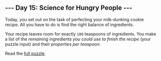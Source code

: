 ## --- Day 15: Science for Hungry People ---
Today, you set out on the task of perfecting your milk-dunking cookie recipe.  All you have to do is find the right balance of ingredients.

Your recipe leaves room for exactly <code>100</code> teaspoons of ingredients.  You make a list of the <em>remaining ingredients you could use to finish the recipe</em> (your puzzle input) and their <em>properties per teaspoon</em>:

Read the [full puzzle](https://adventofcode.com/2015/day/15).